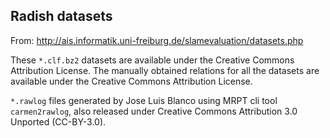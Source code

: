 ## Radish datasets

From: http://ais.informatik.uni-freiburg.de/slamevaluation/datasets.php

These `*.clf.bz2` datasets are available under the Creative Commons Attribution License.
The manually obtained relations for all the datasets are available
under the Creative Commons Attribution License.

`*.rawlog` files generated by Jose Luis Blanco using MRPT cli tool `carmen2rawlog`,
also released under Creative Commons Attribution 3.0 Unported (CC-BY-3.0).

